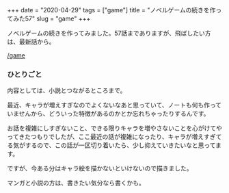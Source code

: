 +++
date = "2020-04-29"
tags = ["game"]
title = "ノベルゲームの続きを作ってみた57"
slug = "game"
+++

ノベルゲームの続きを作ってみました。57話までありますが、飛ばしたい方は、最新話から。

[/game](/game)

### ひとりごと

内容としては、小説とつながるところまで。

最近、キャラが増えすぎなのでよくないなあと思っていて、ノートも何も作っていませんから、どういった特徴があるのかとか忘れちゃったりするんです。

お話を複雑にしすぎないこと、できる限りキャラを増やさないことを心がけてやってきたつもりでしたが、ここ最近の話が複雑になったり、キャラが増えすぎてる気がするので、この話が一区切り着いたら、少し抑えていきたいなと思ってます。

ですが、今ある分はキャラ絵を描かないといけないので描きました。

マンガと小説の方は、書きたい気分なら書くかも。

